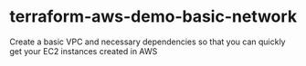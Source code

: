 # terraform-aws-demo-basic-network
Create a basic VPC and necessary dependencies so that you can quickly get your EC2 instances created in AWS 

